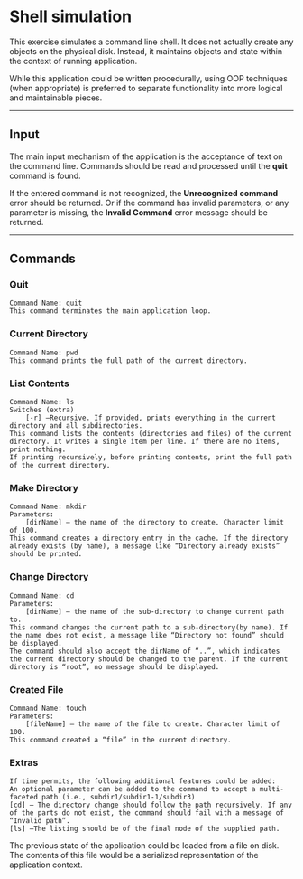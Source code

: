 # Shell simulation

This exercise simulates a command line shell. It does not actually create any objects on the physical disk. Instead, it maintains objects and state within the context of running application.

While this application could be written procedurally, using OOP techniques (when appropriate) is preferred to separate functionality into more logical and maintainable pieces.

--------------

## Input

The main input mechanism of the application is the acceptance of text on the command line. Commands should be read and processed until the **quit** command is found.

If the entered command is not recognized, the **Unrecognized command** error should be returned. Or if the command has invalid parameters, or any parameter is missing, the **Invalid Command** error message should be returned.

--------------

## Commands

### **Quit**

    Command Name: quit
    This command terminates the main application loop.

### **Current Directory**

    Command Name: pwd
    This command prints the full path of the current directory.

### **List Contents**

    Command Name: ls
    Switches (extra)
        [-r] –Recursive. If provided, prints everything in the current directory and all subdirectories.
    This command lists the contents (directories and files) of the current directory. It writes a single item per line. If there are no items, print nothing.
    If printing recursively, before printing contents, print the full path of the current directory.

### **Make Directory**

    Command Name: mkdir
    Parameters:
        [dirName] – the name of the directory to create. Character limit of 100.
    This command creates a directory entry in the cache. If the directory already exists (by name), a message like “Directory already exists” should be printed.

### **Change Directory**

    Command Name: cd
    Parameters:
        [dirName] – the name of the sub-directory to change current path to.
    This command changes the current path to a sub-directory(by name). If the name does not exist, a message like “Directory not found” should be displayed.
    The command should also accept the dirName of “..”, which indicates the current directory should be changed to the parent. If the current directory is “root”, no message should be displayed.

### **Created File**

    Command Name: touch
    Parameters:
        [fileName] – the name of the file to create. Character limit of 100.
    This command created a “file” in the current directory.

### **Extras**

    If time permits, the following additional features could be added:
    An optional parameter can be added to the command to accept a multi-faceted path (i.e., subdir1/subdir1-1/subdir3)
    [cd] – The directory change should follow the path recursively. If any of the parts do not exist, the command should fail with a message of “Invalid path”.
    [ls] –The listing should be of the final node of the supplied path.

The previous state of the application could be loaded from a file on disk. The contents of this file would be a serialized representation of the application context.
